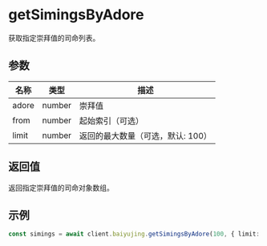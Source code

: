 # getSimingsByAdore

获取指定崇拜值的司命列表。

## 参数

| 名称 | 类型 | 描述 |
|------|------|------|
| adore | number | 崇拜值 |
| from | number | 起始索引（可选） |
| limit | number | 返回的最大数量（可选，默认: 100） |

## 返回值

返回指定崇拜值的司命对象数组。

## 示例

```ts
const simings = await client.baiyujing.getSimingsByAdore(100, { limit: 10 })
```
